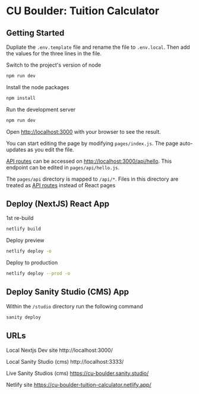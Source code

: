 # CU Boulder: Tuition Calculator

## Getting Started

Dupliate the `.env.template` file and rename the file to `.env.local`. Then add the values for the three lines in the file.

Switch to the project's version of node
```bash
npm run dev
```

Install the node packages
```bash
npm install
```

Run the development server
```bash
npm run dev
```

Open [http://localhost:3000](http://localhost:3000) with your browser to see the result.

You can start editing the page by modifying `pages/index.js`. The page auto-updates as you edit the file.

[API routes](https://nextjs.org/docs/api-routes/introduction) can be accessed on [http://localhost:3000/api/hello](http://localhost:3000/api/hello). This endpoint can be edited in `pages/api/hello.js`.


The `pages/api` directory is mapped to `/api/*`. Files in this directory are treated as [API routes](https://nextjs.org/docs/api-routes/introduction) instead of React pages

## Deploy (NextJS) React App

1st re-build
```bash
netlify build
```

Deploy preview
```bash
netlify deploy -o
```

Deploy to production
```bash
netlify deploy --prod -o
```

## Deploy Sanity Studio (CMS) App

Within the `/studio` directory run the following command

```bash
sanity deploy
```

## URLs

Local Nextjs Dev site
http://localhost:3000/

Local Sanity Studio (cms)
http://localhost:3333/

Live Sanity Studios (cms)
https://cu-boulder.sanity.studio/

Netlify site
https://cu-boulder-tuition-calculator.netlify.app/
